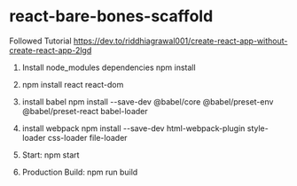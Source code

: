 # react-bare-bones-scaffold
 
Followed Tutorial
https://dev.to/riddhiagrawal001/create-react-app-without-create-react-app-2lgd

1. Install node_modules dependencies
npm install

2. npm install react react-dom 

3. install babel
npm install --save-dev @babel/core @babel/preset-env @babel/preset-react babel-loader

4. install webpack
npm install --save-dev html-webpack-plugin style-loader css-loader file-loader

5. Start: npm start

6. Production Build: npm run build
